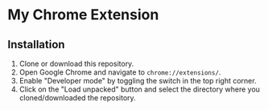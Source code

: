# My Chrome Extension
## Installation
1. Clone or download this repository.
2. Open Google Chrome and navigate to `chrome://extensions/`.
3. Enable "Developer mode" by toggling the switch in the top right corner.
4. Click on the "Load unpacked" button and select the directory where you cloned/downloaded the repository.
